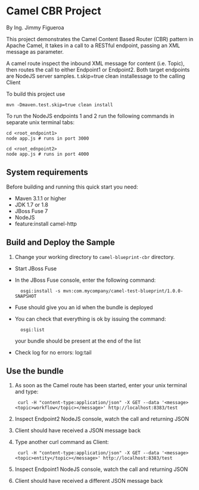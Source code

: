 Camel CBR Project
======================
By Ing. Jimmy Figueroa

This project demonstrates the Camel Content Based Router (CBR) pattern in Apache Camel, 
it takes in a call to a RESTful endpoint, passing an XML message as parameter.

A camel route inspect the inbound XML message for content (i.e. Topic), then routes
the call to either Endpoint1 or Endpoint2. Both target endpoints are NodeJS server samples.
t.skip=true clean installessage to the calling Client

To build this project use

    mvn -Dmaven.test.skip=true clean install

To run the NodeJS endpoints 1 and 2 run the following commands in separate unix terminal tabs:

    cd <root_endpoint1>
    node app.js # runs in port 3000

    cd <root_ednpoint2>
    node app.js # runs in port 4000


System requirements
-------------------

Before building and running this quick start you need:

* Maven 3.1.1 or higher
* JDK 1.7 or 1.8
* JBoss Fuse 7
* NodeJS
* feature:install camel-http

Build and Deploy the Sample
---------------------------

1. Change your working directory to `camel-blueprint-cbr` directory.
* Start JBoss Fuse 
* In the JBoss Fuse console, enter the following command:

        osgi:install -s mvn:com.mycompany/camel-test-blueprint/1.0.0-SNAPSHOT

* Fuse should give you an id when the bundle is deployed

* You can check that everything is ok by issuing  the command:

        osgi:list
   your bundle should be present at the end of the list

* Check log for no errors:
        log:tail

Use the bundle
---------------------

1. As soon as the Camel route has been started, enter your unix terminal and type:

        curl -H "content-type:application/json" -X GET --data '<message><topic>workflow</topic></message>' http://localhost:8383/test

2. Inspect Endpoint2 NodeJS console, watch the call and returning JSON

3. Client should have received a JSON message back

4. Type another curl command as Client:

        curl -H "content-type:application/json" -X GET --data '<message><topic>entity</topic></message>' http://localhost:8383/test

5. Inspect Endpoint1 NodeJS console, watch the call and returning JSON

6. Client should have received a different JSON message back


